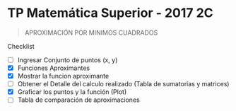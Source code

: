 # TP Matemática Superior - 2017 2C

> APROXIMACIÓN POR MINIMOS CUADRADOS

Checklist
- [ ] Ingresar Conjunto de puntos (x, y)
- [X] Funciones Aproximantes
- [X] Mostrar la funcion aproximante
- [ ] Obtener el Detalle del calculo realizado (Tabla de sumatorias y matrices)
- [X] Graficar los puntos y la función (Plot)
- [ ] Tabla de comparación de aproximaciones

